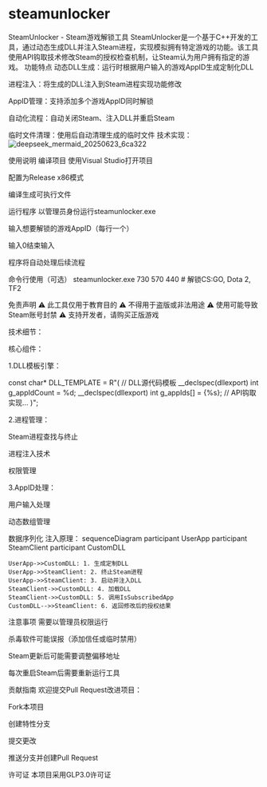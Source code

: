 # steamunlocker
SteamUnlocker - Steam游戏解锁工具
SteamUnlocker是一个基于C++开发的工具，通过动态生成DLL并注入Steam进程，实现模拟拥有特定游戏的功能。该工具使用API钩取技术修改Steam的授权检查机制，让Steam认为用户拥有指定的游戏。
功能特点
动态DLL生成：运行时根据用户输入的游戏AppID生成定制化DLL

进程注入：将生成的DLL注入到Steam进程实现功能修改

AppID管理：支持添加多个游戏AppID同时解锁

自动化流程：自动关闭Steam、注入DLL并重启Steam

临时文件清理：使用后自动清理生成的临时文件
技术实现：
![deepseek_mermaid_20250623_6ca322](https://github.com/user-attachments/assets/910a3e4f-ce5f-4f00-83a9-ee010eff9ac8)


使用说明
编译项目
使用Visual Studio打开项目

配置为Release x86模式

编译生成可执行文件

运行程序
以管理员身份运行steamunlocker.exe

输入想要解锁的游戏AppID（每行一个）

输入0结束输入

程序将自动处理后续流程

命令行使用（可选）
steamunlocker.exe 730 570 440 # 解锁CS:GO, Dota 2, TF2


免责声明
⚠️ 此工具仅用于教育目的
⚠️ 不得用于盗版或非法用途
⚠️ 使用可能导致Steam账号封禁
⚠️ 支持开发者，请购买正版游戏


技术细节：


核心组件：


1.DLL模板引擎：


const char* DLL_TEMPLATE = R"(
  // DLL源代码模板
  __declspec(dllexport) int g_appIdCount = %d;
  __declspec(dllexport) int g_appIds[] = {%s};
  // API钩取实现...
)";


2.进程管理：

Steam进程查找与终止

进程注入技术

权限管理

3.AppID处理：

用户输入处理

动态数组管理

数据序列化
注入原理：
sequenceDiagram
    participant UserApp
    participant SteamClient
    participant CustomDLL
    
    UserApp->>CustomDLL: 1. 生成定制DLL
    UserApp->>SteamClient: 2. 终止Steam进程
    UserApp->>SteamClient: 3. 启动并注入DLL
    SteamClient->>CustomDLL: 4. 加载DLL
    SteamClient->>CustomDLL: 5. 调用IsSubscribedApp
    CustomDLL-->>SteamClient: 6. 返回修改后的授权结果


注意事项
需要以管理员权限运行

杀毒软件可能误报（添加信任或临时禁用）

Steam更新后可能需要调整偏移地址

每次重启Steam后需要重新运行工具

贡献指南
欢迎提交Pull Request改进项目：

Fork本项目

创建特性分支

提交更改

推送分支并创建Pull Request

许可证
本项目采用GLP3.0许可证
